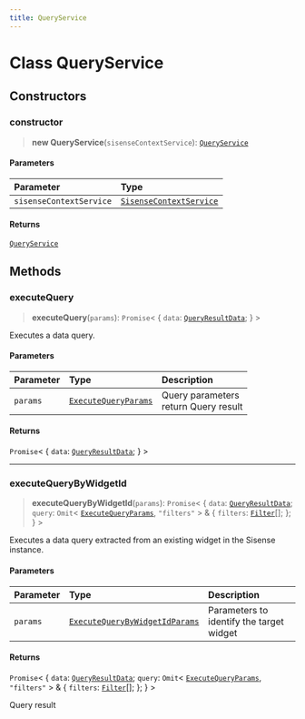 ```yaml
---
title: QueryService
---
```


# Class QueryService

## Constructors

### constructor

> **new QueryService**(`sisenseContextService`): [`QueryService`](class.QueryService.md)

#### Parameters

| Parameter | Type |
| :------ | :------ |
| `sisenseContextService` | [`SisenseContextService`](class.SisenseContextService.md) |

#### Returns

[`QueryService`](class.QueryService.md)

## Methods

### executeQuery

> **executeQuery**(`params`): `Promise`\< \{
  `data`: [`QueryResultData`](../../sdk-data/interfaces/interface.QueryResultData.md);
 } \>

Executes a data query.

#### Parameters

| Parameter | Type | Description |
| :------ | :------ | :------ |
| `params` | [`ExecuteQueryParams`](../../sdk-ui/interfaces/interface.ExecuteQueryParams.md) | Query parameters<br />return Query result |

#### Returns

`Promise`\< \{
  `data`: [`QueryResultData`](../../sdk-data/interfaces/interface.QueryResultData.md);
 } \>

***

### executeQueryByWidgetId

> **executeQueryByWidgetId**(`params`): `Promise`\< \{
  `data`: [`QueryResultData`](../../sdk-data/interfaces/interface.QueryResultData.md);
  `query`: `Omit`\< [`ExecuteQueryParams`](../../sdk-ui/interfaces/interface.ExecuteQueryParams.md), `"filters"` \> & \{
    `filters`: [`Filter`](../../sdk-data/interfaces/interface.Filter.md)[];
  };
 } \>

Executes a data query extracted from an existing widget in the Sisense instance.

#### Parameters

| Parameter | Type | Description |
| :------ | :------ | :------ |
| `params` | [`ExecuteQueryByWidgetIdParams`](../../sdk-ui/interfaces/interface.ExecuteQueryByWidgetIdParams.md) | Parameters to identify the target widget |

#### Returns

`Promise`\< \{
  `data`: [`QueryResultData`](../../sdk-data/interfaces/interface.QueryResultData.md);
  `query`: `Omit`\< [`ExecuteQueryParams`](../../sdk-ui/interfaces/interface.ExecuteQueryParams.md), `"filters"` \> & \{
    `filters`: [`Filter`](../../sdk-data/interfaces/interface.Filter.md)[];
  };
 } \>

Query result
